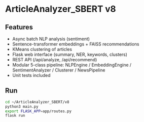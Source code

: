 # ArticleAnalyzer_SBERT   v8

## Features
- Async batch NLP analysis (sentiment)
- Sentence-transformer embeddings + FAISS recommendations
- KMeans clustering of articles
- Flask web interface (summary, NER, keywords, clusters)
- REST API (/api/analyze, /api/recommend)
- Modular 5-class pipeline: NLPEngine / EmbeddingEngine / SentimentAnalyzer / Clusterer / NewsPipeline
- Unit tests included

## Run
```bash
cd ~/ArticleAnalyzer_SBERT/v8
python3 main.py
export FLASK_APP=app/routes.py
flask run

```
